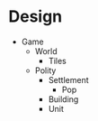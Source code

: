 # Design

- Game
  - World
    - Tiles
  - Polity
    - Settlement
      - Pop
    - Building
    - Unit
